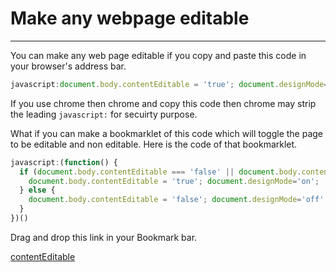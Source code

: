 # Make any webpage editable
---------------------------
You can make any web page editable if you copy and paste this code in your browser's address bar.

```javascript
javascript:document.body.contentEditable = 'true'; document.designMode='on'; void 0
```

If you use chrome then chrome and copy this code then chrome may strip the leading `javascript:` for secuirty purpose.

What if you can make a bookmarklet of this code which will toggle the page to be editable and non editable. Here is the code of that bookmarklet. 

```javascript
javascript:(function() {
  if (document.body.contentEditable === 'false' || document.body.contentEditable === 'inherit') {
    document.body.contentEditable = 'true'; document.designMode='on';
  } else {
    document.body.contentEditable = 'false'; document.designMode='off';
  }
})()
```

Drag and drop this link in your Bookmark bar.

<a href="javascript:(function() { if (document.body.contentEditable === 'false' || document.body.contentEditable === 'inherit') { document.body.contentEditable = 'true'; document.designMode='on'; } else { document.body.contentEditable = 'false'; document.designMode='off'; } })()">contentEditable</a>

